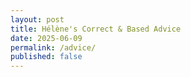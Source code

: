 ```yaml
---
layout: post
title: Hélène's Correct & Based Advice
date: 2025-06-09
permalink: /advice/
published: false
---
```

